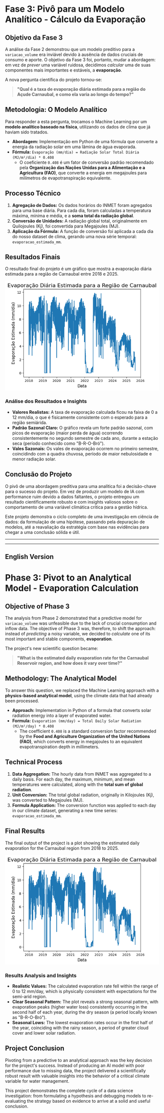 # Fase 3: Pivô para um Modelo Analítico - Cálculo da Evaporação

## Objetivo da Fase 3
A análise da Fase 2 demonstrou que um modelo preditivo para a `variacao_volume` era inviável devido à ausência de dados cruciais de consumo e aporte. O objetivo da Fase 3 foi, portanto, mudar a abordagem: em vez de *prever* uma variável ruidosa, decidimos *calcular* uma de suas componentes mais importantes e estáveis, a **evaporação**.

A nova pergunta científica do projeto tornou-se:
> **"Qual é a taxa de evaporação diária estimada para a região do Açude Carnaubal, e como ela varia ao longo do tempo?"**

## Metodologia: O Modelo Analítico

Para responder a esta pergunta, trocamos o Machine Learning por um **modelo analítico baseado na física**, utilizando os dados de clima que já haviam sido tratados.

* **Abordagem:** Implementação em Python de uma fórmula que converte a energia da radiação solar em uma lâmina de água evaporada.
* **Fórmula:** `Evaporação (mm/dia) = Radiação Solar Total Diária (MJ/m²/dia) * 0.408`
    * O coeficiente `0.408` é um fator de conversão padrão recomendado pela **Organização das Nações Unidas para a Alimentação e a Agricultura (FAO)**, que converte a energia em megajoules para milímetros de evapotranspiração equivalente.

## Processo Técnico
1.  **Agregação de Dados:** Os dados horários do INMET foram agregados para uma base diária. Para cada dia, foram calculadas a temperatura máxima, mínima e média, e a **soma total da radiação global**.
2.  **Conversão de Unidades:** A radiação global total, originalmente em Quilojoules (Kj), foi convertida para Megajoules (MJ).
3.  **Aplicação da Fórmula:** A função de conversão foi aplicada a cada dia do nosso dataset de clima, gerando uma nova série temporal: `evaporacao_estimada_mm`.

## Resultados Finais

O resultado final do projeto é um gráfico que mostra a evaporação diária estimada para a região de Carnaubal entre 2018 e 2025.

![Gráfico da Evaporação Diária](result.png)

### Análise dos Resultados e Insights
* **Valores Realistas:** A taxa de evaporação calculada ficou na faixa de 0 a 12 mm/dia, o que é fisicamente consistente com o esperado para a região semiárida.
* **Padrão Sazonal Claro:** O gráfico revela um forte padrão sazonal, com picos de evaporação (maior perda de água) ocorrendo consistentemente no segundo semestre de cada ano, durante a estação seca (período conhecido como "B-R-O-Bró").
* **Vales Sazonais:** Os vales de evaporação ocorrem no primeiro semestre, coincidindo com a quadra chuvosa, período de maior nebulosidade e menor radiação solar.

## Conclusão do Projeto
O pivô de uma abordagem preditiva para uma analítica foi a decisão-chave para o sucesso do projeto. Em vez de produzir um modelo de IA com performance ruim devido a dados faltantes, o projeto entregou um resultado cientificamente robusto e com insights valiosos sobre o comportamento de uma variável climática crítica para a gestão hídrica.

Este projeto demonstra o ciclo completo de uma investigação em ciência de dados: da formulação de uma hipótese, passando pela depuração de modelos, até a reavaliação da estratégia com base nas evidências para chegar a uma conclusão sólida e útil.

---
---

## English Version

# Phase 3: Pivot to an Analytical Model - Evaporation Calculation

## Objective of Phase 3
The analysis from Phase 2 demonstrated that a predictive model for `variacao_volume` was unfeasible due to the lack of crucial consumption and inflow data. The objective of Phase 3 was, therefore, to shift the approach: instead of *predicting* a noisy variable, we decided to *calculate* one of its most important and stable components, **evaporation**.

The project's new scientific question became:
> **"What is the estimated daily evaporation rate for the Carnaubal Reservoir region, and how does it vary over time?"**

## Methodology: The Analytical Model

To answer this question, we replaced the Machine Learning approach with a **physics-based analytical model**, using the climate data that had already been processed.

* **Approach:** Implementation in Python of a formula that converts solar radiation energy into a layer of evaporated water.
* **Formula:** `Evaporation (mm/day) = Total Daily Solar Radiation (MJ/m²/day) * 0.408`
    * The coefficient `0.408` is a standard conversion factor recommended by the **Food and Agriculture Organization of the United Nations (FAO)**, which converts energy in megajoules to an equivalent evapotranspiration depth in millimeters.

## Technical Process
1.  **Data Aggregation:** The hourly data from INMET was aggregated to a daily basis. For each day, the maximum, minimum, and mean temperatures were calculated, along with the **total sum of global radiation**.
2.  **Unit Conversion:** The total global radiation, originally in Kilojoules (Kj), was converted to Megajoules (MJ).
3.  **Formula Application:** The conversion function was applied to each day in our climate dataset, generating a new time series: `evaporacao_estimada_mm`.

## Final Results

The final output of the project is a plot showing the estimated daily evaporation for the Carnaubal region from 2018 to 2025.

![Plot of Daily Evaporation](result.png)

### Results Analysis and Insights
* **Realistic Values:** The calculated evaporation rate fell within the range of 0 to 12 mm/day, which is physically consistent with expectations for the semi-arid region.
* **Clear Seasonal Pattern:** The plot reveals a strong seasonal pattern, with evaporation peaks (higher water loss) consistently occurring in the second half of each year, during the dry season (a period locally known as "B-R-O-Bró").
* **Seasonal Lows:** The lowest evaporation rates occur in the first half of the year, coinciding with the rainy season, a period of greater cloud cover and lower solar radiation.

## Project Conclusion
Pivoting from a predictive to an analytical approach was the key decision for the project's success. Instead of producing an AI model with poor performance due to missing data, the project delivered a scientifically robust result with valuable insights into the behavior of a critical climate variable for water management.

This project demonstrates the complete cycle of a data science investigation: from formulating a hypothesis and debugging models to re-evaluating the strategy based on evidence to arrive at a solid and useful conclusion.